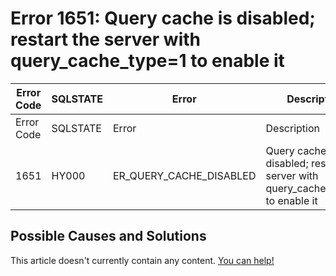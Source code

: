 
# Error 1651: Query cache is disabled; restart the server with query_cache_type=1 to enable it


| Error Code | SQLSTATE | Error | Description |
| --- | --- | --- | --- |
| Error Code | SQLSTATE | Error | Description |
| 1651 | HY000 | ER_QUERY_CACHE_DISABLED | Query cache is disabled; restart the server with query_cache_type=1 to enable it |




## Possible Causes and Solutions


This article doesn't currently contain any content. [You can help!](/en/writing-and-editing-knowledge-base-articles/)

